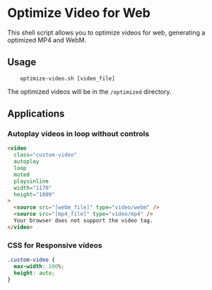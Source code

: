 # Optimize Video for Web

This shell script allows you to optimize videos for web, generating a optimized MP4 and WebM.

## Usage

```shell
    optimize-video.sh [video_file]
```

The optimized videos will be in the `/optimized` directory.

## Applications

### Autoplay vídeos in loop without controls

```html
<video
  class="custom-video"
  autoplay
  loop
  muted
  playsinline
  width="1170"
  height="1009"
>
  <source src="[webm_file]" type="video/webm" />
  <source src="[mp4_file]" type="video/mp4" />
  Your browser does not support the video tag.
</video>
```

### CSS for Responsive vídeos

```css
.custom-video {
  max-width: 100%;
  height: auto;
}
```
